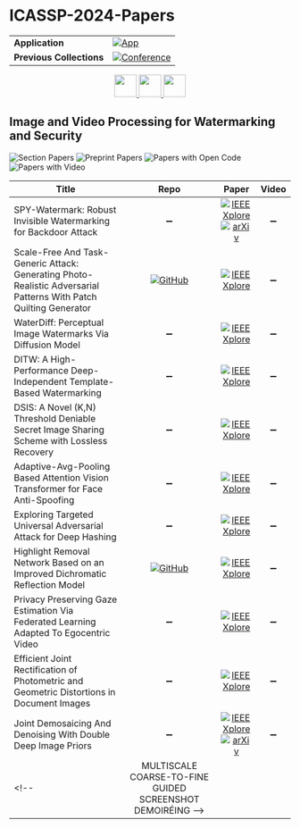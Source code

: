 # ICASSP-2024-Papers

<table>
    <tr>
        <td><strong>Application</strong></td>
        <td>
            <a href="https://huggingface.co/spaces/DmitryRyumin/NewEraAI-Papers" style="float:left;">
                <img src="https://img.shields.io/badge/🤗-NewEraAI--Papers-FFD21F.svg" alt="App" />
            </a>
        </td>
    </tr>
    <tr>
        <td><strong>Previous Collections</strong></td>
        <td>
            <a href="https://github.com/DmitryRyumin/ICASSP-2023-24-Papers/blob/main/README_2023.md">
                <img src="http://img.shields.io/badge/ICASSP-2023-0073AE.svg" alt="Conference">
            </a>
        </td>
    </tr>
</table>

<div align="center">
    <a href="https://github.com/DmitryRyumin/ICASSP-2023-24-Papers/blob/main/sections/2024/main/SPCOM-P2.md">
        <img src="https://cdn.jsdelivr.net/gh/DmitryRyumin/NewEraAI-Papers@main/images/left.svg" width="40" alt="" />
    </a>
    <a href="https://github.com/DmitryRyumin/ICASSP-2023-24-Papers/">
        <img src="https://cdn.jsdelivr.net/gh/DmitryRyumin/NewEraAI-Papers@main/images/home.svg" width="40" alt="" />
    </a>
    <a href="https://github.com/DmitryRyumin/ICASSP-2023-24-Papers/blob/main/sections/2024/main/SLP-L14.md">
        <img src="https://cdn.jsdelivr.net/gh/DmitryRyumin/NewEraAI-Papers@main/images/right.svg" width="40" alt="" />
    </a>
</div>

## Image and Video Processing for Watermarking and Security

![Section Papers](https://img.shields.io/badge/Section%20Papers-11-42BA16) ![Preprint Papers](https://img.shields.io/badge/Preprint%20Papers-2-b31b1b) ![Papers with Open Code](https://img.shields.io/badge/Papers%20with%20Open%20Code-2-1D7FBF) ![Papers with Video](https://img.shields.io/badge/Papers%20with%20Video-0-FF0000)

| **Title** | **Repo** | **Paper** | **Video** |
|-----------|:--------:|:---------:|:---------:|
| SPY-Watermark: Robust Invisible Watermarking for Backdoor Attack | :heavy_minus_sign: | [![IEEE Xplore](https://img.shields.io/badge/IEEE-10448363-E4A42C.svg)](https://ieeexplore.ieee.org/document/10448363) <br /> [![arXiv](https://img.shields.io/badge/arXiv-2401.02031-b31b1b.svg)](https://arxiv.org/abs/2401.02031) | :heavy_minus_sign: |
| Scale-Free And Task-Generic Attack: Generating Photo-Realistic Adversarial Patterns With Patch Quilting Generator | [![GitHub](https://img.shields.io/github/stars/XiangboGaoBarry/PQAttack?style=flat)](https://github.com/XiangboGaoBarry/PQAttack) | [![IEEE Xplore](https://img.shields.io/badge/IEEE-10447287-E4A42C.svg)](https://ieeexplore.ieee.org/document/10447287) | :heavy_minus_sign: |
| WaterDiff: Perceptual Image Watermarks Via Diffusion Model | :heavy_minus_sign: | [![IEEE Xplore](https://img.shields.io/badge/IEEE-10447095-E4A42C.svg)](https://ieeexplore.ieee.org/document/10447095) | :heavy_minus_sign: |
| DITW: A High-Performance Deep-Independent Template-Based Watermarking | :heavy_minus_sign: | [![IEEE Xplore](https://img.shields.io/badge/IEEE-10445860-E4A42C.svg)](https://ieeexplore.ieee.org/document/10445860) | :heavy_minus_sign: |
| DSIS: A Novel (K,N) Threshold Deniable Secret Image Sharing Scheme with Lossless Recovery | :heavy_minus_sign: | [![IEEE Xplore](https://img.shields.io/badge/IEEE-10445965-E4A42C.svg)](https://ieeexplore.ieee.org/document/10445965) | :heavy_minus_sign: |
| Adaptive-Avg-Pooling Based Attention Vision Transformer for Face Anti-Spoofing | :heavy_minus_sign: | [![IEEE Xplore](https://img.shields.io/badge/IEEE-10446940-E4A42C.svg)](https://ieeexplore.ieee.org/document/10446940) | :heavy_minus_sign: |
| Exploring Targeted Universal Adversarial Attack for Deep Hashing | :heavy_minus_sign: | [![IEEE Xplore](https://img.shields.io/badge/IEEE-10445806-E4A42C.svg)](https://ieeexplore.ieee.org/document/10445806) | :heavy_minus_sign: |
| Highlight Removal Network Based on an Improved Dichromatic Reflection Model | [![GitHub](https://img.shields.io/github/stars/LittleFocus2201/ICASSP2024?style=flat)](https://github.com/LittleFocus2201/ICASSP2024) | [![IEEE Xplore](https://img.shields.io/badge/IEEE-10447916-E4A42C.svg)](https://ieeexplore.ieee.org/document/10447916) | :heavy_minus_sign: |
| Privacy Preserving Gaze Estimation Via Federated Learning Adapted To Egocentric Video | :heavy_minus_sign: | [![IEEE Xplore](https://img.shields.io/badge/IEEE-10446696-E4A42C.svg)](https://ieeexplore.ieee.org/document/10446696) | :heavy_minus_sign: |
| Efficient Joint Rectification of Photometric and Geometric Distortions in Document Images | :heavy_minus_sign: | [![IEEE Xplore](https://img.shields.io/badge/IEEE-10447446-E4A42C.svg)](https://ieeexplore.ieee.org/document/10447446) | :heavy_minus_sign: |
| Joint Demosaicing And Denoising With Double Deep Image Priors | :heavy_minus_sign: | [![IEEE Xplore](https://img.shields.io/badge/IEEE-10448384-E4A42C.svg)](https://ieeexplore.ieee.org/document/10448384) <br /> [![arXiv](https://img.shields.io/badge/arXiv-2309.09426-b31b1b.svg)](https://arxiv.org/abs/2309.09426) | :heavy_minus_sign: |
<!--| MULTISCALE COARSE-TO-FINE GUIDED SCREENSHOT DEMOIRÉING -->